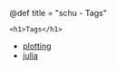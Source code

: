 @def title = "schu - Tags"

~~~
<h1>Tags</h1>
~~~

- [plotting](tag/plotting)
- [julia](tag/julia)

